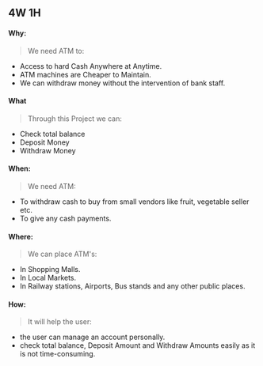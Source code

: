 
## 4W 1H
#### Why: 
> We need ATM to:
-  Access to hard Cash Anywhere at Anytime.
- ATM machines are Cheaper to Maintain.
- We can withdraw money without the intervention of bank staff.

#### What
>Through this Project we can:
- Check total balance
- Deposit Money
- Withdraw Money
#### When:
> We need ATM:
- To withdraw cash to buy from small vendors like fruit, vegetable seller etc.
- To give any cash payments.
#### Where:
> We can place ATM's:
- In Shopping Malls.
- In Local Markets.
- In Railway stations, Airports, Bus stands and any other public places.
#### How:
> It will help the user:
-  the user can manage an account personally.
-  check total balance, Deposit Amount and Withdraw Amounts easily as it is not time-consuming.
